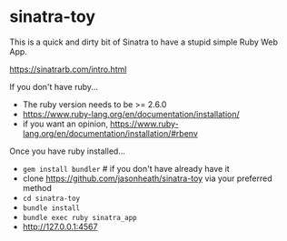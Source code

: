 # sinatra-toy
This is a quick and dirty bit of Sinatra to have a stupid simple Ruby Web App.

https://sinatrarb.com/intro.html

If you don't have ruby...
- The ruby version needs to be >= 2.6.0
- https://www.ruby-lang.org/en/documentation/installation/
- if you want an opinion, https://www.ruby-lang.org/en/documentation/installation/#rbenv

Once you have ruby installed...
- `gem install bundler` # if you don't have already have it
- clone https://github.com/jasonheath/sinatra-toy via your preferred method
- `cd sinatra-toy`
- `bundle install`
- `bundle exec ruby sinatra_app`
- http://127.0.0.1:4567
